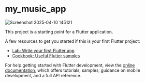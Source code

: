 # my_music_app


![Screenshot 2025-04-10 145121](https://github.com/user-attachments/assets/4c820c1f-742d-407b-bd5b-778b8b17db76)



This project is a starting point for a Flutter application.

A few resources to get you started if this is your first Flutter project:

- [Lab: Write your first Flutter app](https://docs.flutter.dev/get-started/codelab)
- [Cookbook: Useful Flutter samples](https://docs.flutter.dev/cookbook)

For help getting started with Flutter development, view the
[online documentation](https://docs.flutter.dev/), which offers tutorials,
samples, guidance on mobile development, and a full API reference.
